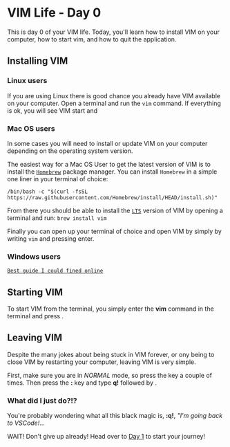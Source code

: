 # VIM Life - Day 0

This is day 0 of your VIM life. Today, you'll learn how to install VIM on your computer, how to start vim, and how to quit the application. 


## Installing VIM

### Linux users

If you are using Linux there is good chance you already have VIM available on your computer. Open a terminal and run the `vim` command. If everything is ok, you will see VIM start and 


### Mac OS users

In some cases you will need to install or update VIM on your computer depending on the operating system version.

The easiest way for a Mac OS User to get the latest version of VIM is to install the  [`Homebrew`](https://brew.sh/) package manager.
You can install `Homebrew` in a simple one liner in your terminal of choice:

```/bin/bash -c "$(curl -fsSL https://raw.githubusercontent.com/Homebrew/install/HEAD/install.sh)"```

From there you should be able to install the [`LTS`](https://formulae.brew.sh/formula/vim) version of VIM by opening a terminal and run: `brew install vim`

Finally you can open up your terminal of choice and open VIM by simply by writing `vim` and pressing enter.

### Windows users

[`Best guide I could fined online`](https://www.freecodecamp.org/news/vim-windows-install-powershell/)


## Starting VIM

To start VIM from the terminal, you simply enter the **vim** command in the terminal and press *<ENTER>*. 


## Leaving VIM

Despite the many jokes about being stuck in VIM forever, or ony being to close VIM by restarting your computer, leaving VIM is very simple. 

First, make sure you are in *NORMAL* mode, so press the *<ESC>* key a couple of times. Then press the **:** key and type **q!** followed by *<ENTER>*. 

### What did I just do?!?

You're probably wondering what all this black magic is, **:q!<ENTER>**, *"I'm going back to VSCode!*...

WAIT! Don't give up already! Head over to [Day 1](day-1.md) to start your journey!


